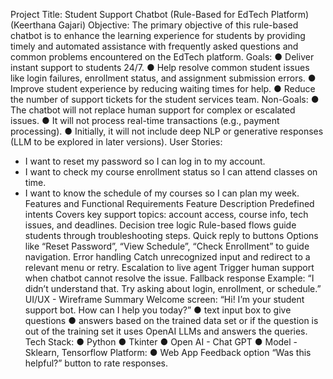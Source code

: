 Project Title: Student Support Chatbot (Rule-Based for EdTech Platform)
(Keerthana Gajari)
Objective:
The primary objective of this rule-based chatbot is to enhance the learning experience for
students by providing timely and automated assistance with frequently asked questions and
common problems encountered on the EdTech platform.
Goals:
● Deliver instant support to students 24/7.
● Help resolve common student issues like login failures, enrollment status, and
assignment submission errors.
● Improve student experience by reducing waiting times for help.
● Reduce the number of support tickets for the student services team.
Non-Goals:
● The chatbot will not replace human support for complex or escalated issues.
● It will not process real-time transactions (e.g., payment processing).
● Initially, it will not include deep NLP or generative responses (LLM to be explored in
later versions).
User Stories:
- I want to reset my password so I can log in to my account.
- I want to check my course enrollment status so I can attend classes on time.
- I want to know the schedule of my courses so I can plan my week.
Features and Functional Requirements
Feature Description
Predefined intents Covers key support topics: account access,
course info, tech issues, and deadlines.
Decision tree logic Rule-based flows guide students through
troubleshooting steps.
Quick reply to buttons Options like “Reset Password”, “View
Schedule”, “Check Enrollment” to guide
navigation.
Error handling Catch unrecognized input and redirect to a
relevant menu or retry.
Escalation to live agent Trigger human support when chatbot cannot
resolve the issue.
Fallback response Example: “I didn’t understand that. Try
asking about login, enrollment, or schedule.”
UI/UX - Wireframe Summary
Welcome screen: “Hi! I’m your student support bot. How can I help you today?”
● text input box to give questions
● answers based on the trained data set or if the question is out of the training set it uses
OpenAI LLMs and answers the queries.
Tech Stack:
● Python
● Tkinter
● Open AI - Chat GPT
● Model - Sklearn, Tensorflow
Platform:
● Web App
Feedback option “Was this helpful?” button to rate responses.
